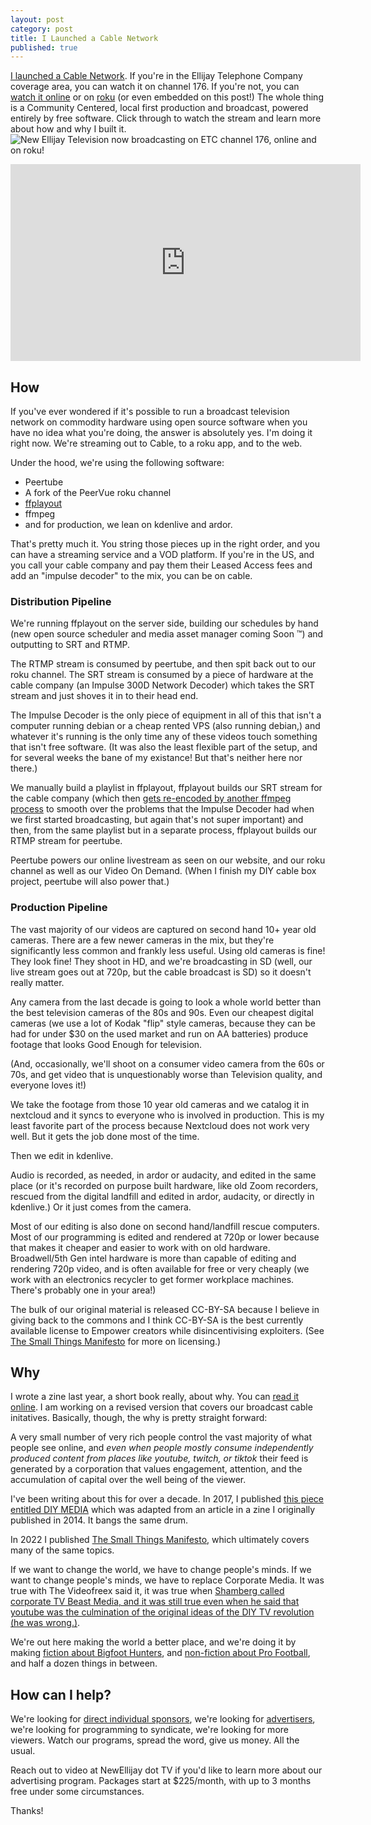 ```yaml
---
layout: post
category: post
title: I Launched a Cable Network
published: true
---
```

[I launched a Cable Network](https://newellijay.tv/2024/10/26/new-ellijay-television-now-on-cable/). If you're in the Ellijay Telephone Company coverage area, you can watch it on channel 176. If you're not, you can [watch it online](https://vod.newellijay.tv/w/hPrMTPpUuP8ZLoaqHTkLmd) or on [roku](https://channelstore.roku.com/details/923c7927ca06324871b965f166805a5b/new-ellijay-tv) (or even embedded on this post!) The whole thing is a Community Centered, local first production and broadcast, powered entirely by free software. Click through to watch the stream and learn more about how and why I built it. ![New Ellijay Television now broadcasting on ETC channel 176, online and on roku!]({{site.baseurl}}/images/Untitled-design57.png)


<iframe title="ON AIR" width="560" height="315" src="https://vod.newellijay.tv/videos/embed/883211f7-723a-4ecd-b2fd-7a4ad1e3d70c" frameborder="0" allowfullscreen="" sandbox="allow-same-origin allow-scripts allow-popups allow-forms"></iframe>


## How 

If you've ever wondered if it's possible to run a broadcast television network on commodity hardware using open source software when you have no idea what you're doing, the answer is absolutely yes. I'm doing it right now. We're streaming out to Cable, to a roku app, and to the web. 

Under the hood, we're using the following software: 

- Peertube
- A fork of the PeerVue roku channel 
- [ffplayout](https://ffplayout.github.io/) 
- ffmpeg 
- and for production, we lean on kdenlive and ardor. 

That's pretty much it. You string those pieces up in the right order, and you can have a streaming service and a VOD platform. If you're in the US, and you call your cable company and pay them their Leased Access fees and add an "impulse decoder" to the mix, you can be on cable. 

### Distribution Pipeline

We're running ffplayout on the server side, building our schedules by hand (new open source scheduler and media asset manager coming Soon ™️) and outputting to SRT and RTMP. 

The RTMP stream is consumed by peertube, and then spit back out to our roku channel. The SRT stream is consumed by a piece of hardware at the cable company (an Impulse 300D Network Decoder) which takes the SRT stream and just shoves it in to their head end. 

The Impulse Decoder is the only piece of equipment in all of this that isn't a computer running debian or a cheap rented VPS (also running debian,) and whatever it's running is the only time any of these videos touch something that isn't free software. (It was also the least flexible part of the setup, and for several weeks the bane of my existance! But that's neither here nor there.)

We manually build a playlist in ffplayout, ffplayout builds our SRT stream for the cable company (which then [gets re-encoded by another ffmpeg process](https://retro.social/@ajroach42/113278866789695300) to smooth over the problems that the Impulse Decoder had when we first started broadcasting, but again that's not super important) and then, from the same playlist but in a separate process, ffplayout builds our RTMP stream for peertube. 

Peertube powers our online livestream as seen on our website, and our roku channel as well as our Video On Demand. (When I finish my DIY cable box project, peertube will also power that.)

### Production Pipeline 

The vast majority of our videos are captured on second hand 10+ year old cameras. There are a few newer cameras in the mix, but they're significantly less common and frankly less useful. Using old cameras is fine! They look fine! They shoot in HD, and we're broadcasting in SD (well, our live stream goes out at 720p, but the cable broadcast is SD) so it doesn't really matter. 

Any camera from the last decade is going to look a whole world better than the best television cameras of the 80s and 90s. Even our cheapest digital cameras (we use a lot of Kodak "flip" style cameras, because they can be had for under $30 on the used market and run on AA batteries) produce footage that looks Good Enough for television. 

(And, occasionally, we'll shoot on a consumer video camera from the 60s or 70s, and get video that is unquestionably worse than Television quality, and everyone loves it!) 

We take the footage from those 10 year old cameras and we catalog it in nextcloud and it syncs to everyone who is involved in production. This is my least favorite part of the process because Nextcloud does not work very well. But it gets the job done most of the time. 

Then we edit in kdenlive. 

Audio is recorded, as needed, in ardor or audacity, and edited in the same place (or it's recorded on purpose built hardware, like old Zoom recorders, rescued from the digital landfill and edited in ardor, audacity, or directly in kdenlive.) Or it just comes from the camera. 

Most of our editing is also done on second hand/landfill rescue computers. Most of our programming is edited and rendered at 720p or lower because that makes it cheaper and easier to work with on old hardware. Broadwell/5th Gen intel hardware is more than capable of editing and rendering 720p video, and is often available for free or very cheaply (we work with an electronics recycler to get former workplace machines. There's probably one in your area!) 

The bulk of our original material is released CC-BY-SA because I believe in giving back to the commons and I think CC-BY-SA is the best currently available license to Empower creators while disincentivising exploiters. (See [The Small Things Manifesto](https://ajroach42.com/the-small-things-manifesto/) for more on licensing.) 

## Why 

I wrote a zine last year, a short book really, about why. You can [read it online](https://communitymedia.network/). I am working on a revised version that covers our broadcast cable initatives. Basically, though, the why is pretty straight forward: 

A very small number of very rich people control the vast majority of what people see online, and *even when people mostly consume independently produced content from places like youtube, twitch, or tiktok* their feed is generated by a corporation that values engagement, attention, and the accumulation of capital over the well being of the viewer. 

I've been writing about this for over a decade. In 2017, I published [this piece entitled DIY MEDIA](https://ajroach42.com/diy-media/) which was adapted from an article in a zine I originally published in 2014. It bangs the same drum. 

In 2022 I published [The Small Things Manifesto](https://ajroach42.com/the-small-things-manifesto/), which ultimately covers many of the same topics. 

If we want to change the world, we have to change people's minds. If we want to change people's minds, we have to replace Corporate Media. It was true with The Videofreex said it, it was true when [Shamberg called corporate TV Beast Media, and it was still true even when he said that youtube was the culmination of the original ideas of the DIY TV revolution (he was wrong.)](https://sites.evergreen.edu/mediaworks1516/wp-content/uploads/sites/121/2016/01/Merrin_2012.pdf). 

We're out here making the world a better place, and we're doing it by making [fiction about Bigfoot Hunters](https://vod.newellijay.tv/w/3h6m3uZSkBjrHYVLMA3m1o?start=0s), and [non-fiction about Pro Football](https://vod.newellijay.tv/w/cia4J3tkqgvhZrdpNL3Cps), and half a dozen things in between. 

## How can I help? 

We're looking for [direct individual sponsors](https://newellijay.tv/sponsor-us/), we're looking for [advertisers](https://newellijay.tv/advertise-with-us/), we're looking for programming to syndicate, we're looking for more viewers. Watch our programs, spread the word, give us money. All the usual. 

Reach out to video at NewEllijay dot TV if you'd like to learn more about our advertising program. Packages start at $225/month, with up to 3 months free under some circumstances. 

Thanks!
